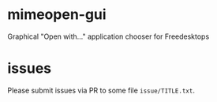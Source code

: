 # mimeopen-gui
Graphical "Open with..." application chooser for Freedesktops

# issues
Please submit issues via PR to some file `issue/TITLE.txt`.
